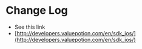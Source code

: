 # Change Log

* See this link
 * [http://developers.valuepotion.com/en/sdk_ios/](http://developers.valuepotion.com/en/sdk_ios/)
